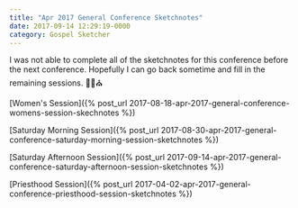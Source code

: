 ```yaml
---
title: "Apr 2017 General Conference Sketchnotes"
date: 2017-09-14 12:29:19-0000
category: Gospel Sketcher
---
```


I was not able to complete all of the sketchnotes for this conference before the next conference. Hopefully I can go back sometime and fill in the remaining sessions. ✍🏼⛪️

[Women's Session]({% post_url 2017-08-18-apr-2017-general-conference-womens-session-skechnotes %})

[Saturday Morning Session]({% post_url 2017-08-30-apr-2017-general-conference-saturday-morning-session-sketchnotes %})

[Saturday Afternoon Session]({% post_url 2017-09-14-apr-2017-general-conference-saturday-afternoon-session-sketchnotes %})

[Priesthood Session]({% post_url 2017-04-02-apr-2017-general-conference-priesthood-session-sketchnotes %})